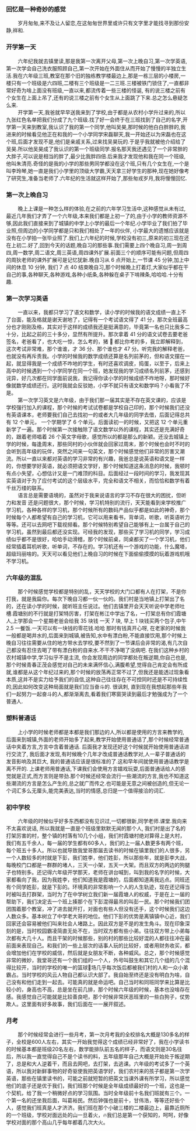 ### 回忆是一种奇妙的感觉

&emsp; &emsp;岁月匆匆,来不及让人留恋,在这匆匆世界里或许只有文字里才能找寻到那份安静,祥和.
<img :src="$withBase('./images/self-daily/教学楼.jpeg')">

### 开学第一天

&emsp; &emsp;六年纪我就去镇里读,那是我第一次离开父母,第一次上晚自习,第一次学英语,第一次学会自己洗衣服照顾自己,第一次开始在外面住从而开始了慢慢的半独立生活.我在六年级三班,教室在那个旧的独栋教学楼最边上,那是一栋三层的小楼房,一楼只有一个班级是六四班,二楼有三个班级是一二三班.三楼被铁门锁住了,一直都非常好奇为啥上面没有班级,一直以来,都流传着一些三楼的怪诞, 有的说三楼之前有个女生在上面上吊了,还有的说三楼之前有个女生从上面跳了下来.总之怎么悬疑怎么来.
<img :src="$withBase('./images/self-daily/大门.jpeg')">  
&emsp; &emsp;开学第一天,我爸就早早送我来到了学校,由于都是从农村小学升过来的,所以九张红色名单把我们分成了九个班级.找了好一会终于在三班找到了自己的名字,开学第一天来到教室,我认识了我的第一个同学,他叫吴昊,那时候的他白白胖胖的,我进来的时候看见他正在和我的一个小学同学宋磊聊天,我一开始还以为宋磊也在这个班,后面才发现不是,他们是亲戚关系,过来找吴昊玩的.于是乎我就被他介绍给了吴昊.所以他吴昊成了我认识的第一个班级同学.报名那天我还遇见了一个非常胖的大胖子,可以说是相当的胖了,最少比我胖四倍.后来我才发现他和我在同一个班级,他叫朱清亮.奇怪的是我的小学的那些男同学都没在这个班,只有几个女生在,一个是叫李玲琴,她一直是我们小学里的顶级大学霸,天天拿三好学生的那种,现在她好像考了研究生,准备当老师了.六年纪的生活就这样开始了,那些匆戎岁月,我将慢慢回忆.

### 第一次上晚自习

&emsp; &emsp;晚上上课是一种怎么样的体验,在之前的六年学习生活中,这种感觉从未有过,最近几年我们才弄了一个六年级,本来我们都是上初一了的,由于小学的教师资源不够,因此我们直接来到了城镇的中学上小学的最后一个年纪.小学毕业了我们拍了毕业照,但周边的小学同学都是只和我们相处了一年的伙伴, 小学最大的遗憾应该就是没有在小学拍一张毕业照了.我们上六年纪的时候,学校没有初三,原来的初三现在还在上初二.好了,回到今天的话题,晚自习的那些事.我们需要上四个晚自习,周一到周四,周一数学,周二语文,周三英语,周四课外扩展.前面三个的顺序可能有问题,但周四的周狄老师的课外扩展可是记忆犹新.晚自习从 6 点开始上,一节课 45 分钟,加上中间的休息 10 分钟, 我们 7 点 40 结束晚自习,那个时候晚上打着灯,大家似乎都在干自己的事,各种聊天,各种游戏,各种小纸条,各种躲在桌子下啃辣条,哈哈哈.十分有趣.

### 第一次学习英语

&emsp; &emsp;一直以来，我都只学习了语文和数学，读小学的时候我的语文成绩一直上不了台面，能及格就是谢天谢地了，记得有一个考试语文得了 41 分，那次全班最高分也才刚刚及格，其实对于这样的成绩我还是挺满意的，毕竟第一名也只比我多二十分，比起之前的三十多分，显然有所提升。那次拿着 41 分的语文试卷去要老爸签名，老爸看了，也大吃一惊，怎么考的，猪 🐷 都比你考的多，我立即解释到，这次考试非常难，那个谁谁，才 36 分、那个谁也才 47 分。听完我的解释老爸，也就没有再斥责我。小学的时候我的数学成绩还算是名列前茅的，但和语文摆在一起，就显得我是一个成绩不咋地的学生，有时还喜欢调皮，捣蛋，以至于，后来上高中的时候遇到一个小学同学在同一个班，她发现我的学习成绩名列前茅，还感到诧异，好几次都在同学面前说我，我记得你读小学的时候成绩不咋地呀，那时候好像就数学成绩还行。这时我就会反驳她，小学不就只有语文和数学吗？小看我了不是。  
&emsp; &emsp;第一次学习英文是六年级，由于我们那一届其实是不存在英文课的，应该是学校强行加入的课程，那个时候的考试试卷都是学校自己印的，那个时候我们还没有英语课本，老师要我们自己去找初一的或者大几年级的同学去借，后面记得总共有 12 个单元， 一个学期学了 6 个单元。后面读初一的时候，又把这 12 个单元重新学了一遍。那个时候第一次接触除了语文数学以外的课程，其实还是充满好奇的，跟着老师唱着 26 个英文字母歌，感觉所以的都是那么的新颖。还没去城镇上学的时候，每逢周末，那些同村的小伙伴就会回家过周末，那个时候也会时不时的会听到高年级的玩伴，突然之间来一句英文，那个时候感觉他们非常的厉害又潮流。所以一直以来都对英语的学习非常的有兴趣，我爸总是说英语和语文是一样的，你想要学好英语，就必须把语文学好，那个时候知道这条消息的时候，我顿时有点小失望，心想估计又是一门难顶的科目。后面经过一段时间的学习，我发现其实英语对于为了应付考试的这个层级水平，完全和语文不相关，而恰恰和数学有着千丝万缕的联系。  
&emsp; &emsp;语言总是需要语境的，虽然对于我来说语言的学习不存在很大的困扰，但听力和发音 还是问题很大，那个时候，学习机特别的流行，天天能看到来学校推广学习机，各种各样的学习机，那个时候所有的数码产品似乎都是如此的神奇，那个时候每个人都希望有自己的学习机，它可以用来看书，背单词，听歌，听英语听力等等。还可以去网吧下载视频看。那个时候特别希望自己能够有上一台属于自己的学习机，虽然到最后都还没实现。可经我的发现，那些买了学习机的同学，学习成绩似乎都不是很好，哈哈手动滑稽，那个时候前桌，同桌都买了一个学习机，他们经常插着耳机听歌，听单词，不存在的。学习机还有一个游戏的功能，什么魔塔，超级玛丽啥的。天天可以看见他们上晚自习的时候在下面偷偷摸摸的玩着游戏机哦不学习机。

### 六年级的混乱

&emsp; &emsp;那个时候感觉学校都是特别的乱，天天学校的大门口都有人在打架，不是你打我，就是我扁你。每次下晚自习都一伙一伙的。我们村是当地镇上打架出了名的，还在读小学的时候，就听班主任说过。他们去镇里开会天天听说中学老师吐槽.霞塘别的不行就是打架特厉害，打架在彬江中学出了名，一打架总有你们霞塘人,上学那会一个星期老爸会给我 35 块钱 一天 7 块, 早上 1 块钱买两个包子,中午 2.5 一餐饭.一天可以有一块钱的零花钱.哈哈 那时有钱真开心呀, 在老家的时候我一般都是喝井水的,后面来到城镇,被告知,水中有漂白粉,不能直接饮用,那个时候上晚自习往往需要从住的地方带水去学校,要不然到了一节课后会非常的渴,有几次自己都没有忍住去喝了带有漂白粉的自来水.不干不净喝了没病吧. 在我们这种乡村的农村城镇中学,学习似乎不是主流, 你会发现周边的同学都处在叛逆期,你自己也是,那个时候青春正茂会感觉对自己的未来满怀信心,满腹希望,觉得自己肯定会有所成就,谁都是从这个年纪过来的,那个时候的放荡再正常不过了,但我还是能透过现象看本质,这并不是实力给予我们的自信,这种自己往往存在不可控同时还是不可持续性的,因此如何改变这种局面就是我们应当奋斗的. 很讽刺, 直到现在我想起那些年我们一起努力一起奋斗的人,都渐渐离去,看着我们寒窗哭读到最后才勉强成为了一个普通人.

### 塑料普通话

&emsp; &emsp;上小学的时候老师都是本都是我们那边的人,所以都是使用的方言来教学的, 后面来到城镇,外面的老师开始多了起来,教学开始使用普通话了,那个时候经常普通话中夹着方言,方言中含着普通话. 后面我才发现还好这个时候就开始使用普通话进行交流了, 我后面才发现,有时候晚个几年才改成普通话教学对,人一辈子普通话的发音影响及其巨大, 我的普通话应该是很标准的了.这和早年间就使用普通话教学是离不开的. 上课老师用普通话,下课我们会使用方言嬉戏玩耍,后面普通话给人的感觉就是正式,而方言则是带劲.那个时候还经常会流行一些潮流的方言,我也不知道这些潮流的方言是怎么产生的,总之就广而传之.也可能是无意之间被创造的,但无论一个词汇多么无厘头,能完美表达,当时的情感,总归是一个值得接洽的词汇.

###  初中学校
&emsp; &emsp;六年级的时候似乎好多东西都没有见识过,一切都很新,同学老师.课堂.我向来不太喜欢说话, 所以我就是一直是个班级里默默无闻的那个人, 我们村是出了名的打架厉害的村，整个镇的村落有10几个小组，我们村霞塘村绝对算得上是大村，我们有五千余人，每一届的学生都有60多人，我们的上一届人数更多有两个班，每个班五十多人。所以也就导致我堂哥那届去读书的时候在镇里我们的人很多，另一个人数较多的村就是下彭，我们姓李，他们姓彭，所以那些年，就是彭李大战，每晚校门口都是一群群的堵人，三天一小架，五天一大架。而且双方的两边的狗腿子也特别多。还记得六年级开学那天，老师在讲台喊到，叫到我的名字的时候，大家都看向了我，因为我姓李，他们知道我是霞塘的，后面都知道离我远点。同班还有个同学姓彭，就是下彭的。环境真的非常影响一个人的人生轨迹，现在还记得当时被叫去打群架，当时为了在中学树立我们新一届霞塘人的权威，于是在上一届的帮助下，我们决定去一个班上揍那个在下彭混得最吊的叫彭一民。那个时候我们团团围着那个教室，冲了进去就开打，对面也有些人但没有还手，这个时候我们这边人数众多。基本树立了中学老大哥的地位。他们下彭的优势是离镇镇中心近，我们回家还会容易被他们叫来社会人堵路上。因此双方是不是的发生角斗。现在印象深刻的是，当时校园霸凌简直无处不在，当时双方都有些小弟。往往双方带上小弟每次都有大几十人。而且干架的时候那些，别的村的那些比较好混的人都往往冲在最前面来表现自己。和我们的一些上层次的话事人玩的比较好，或者用财务收买，都会增加他们在学校的威信，然后就是女朋友不断，各种威风。总之，那个时候感觉非常的微妙，我堂哥还有一个我们组的一个人，外号叫鼓生和其它几个组的几个混得比较开，当时的学校的唯一的篮球🏀场几乎每次饭后都被我们村的人和一众小弟霸占。当时学校的风云人物自己都认识大部了。我自始至终还是没有明白为啥，自己没有和他们走到一起去。可能真的就是命运吧。自己当时和同班同学来比算是比较小的，身高也不高，总是坐在前几排，那个时候六年级的时候，基本也没啥存在感。我感觉自己可能就是比较善良吧，那个时候非常厌恶班里的一些白狗子，仗势欺人。这里面有好多故事，我们后面在一一展开叙述。

###  月考
&emsp; &emsp;那个时候经常会进行一些月考，第一次月考我的全校排名大概是130多名的样子，全校是600人左右，其实一开始我觉得这个成绩已经非常好了，我在小学读书的时候基本都是班级20名左右，数学能排队前五名的样子，而语文则是30名往后，所以我一直觉得自己不是个读书的料，五年级那年自己大概是开始处于叛逆期了，总是和大人逆着干，而且去网吧，去打架，去逃课。六年级的考试多了一个英语，所以我对新鲜事物的好奇驱使我把英语学好，我们农村来的孩子都是第一次学英语，那些在镇里读书的，可能之前就短暂的把英文当课外课有所学习，所以感觉他们的底子还是优于我们，我们班那个时候是全年级成绩最好的一个班，这也是一个契机，给了我一个稍微好点的学习氛围。当时全年级前十名我们班就有三个。一个第一名的还坐我后面，叫葛裕民。然后钟强也是前十，甘伟浩，等等还好些个人，感觉我们班真是人才济济。我们班在那个小破三楼的二楼最边上，最靠近厕所的一个班级，学校对面远处的山一旦着火，🔥我们总是第一个获知的，呵呵，好像学校对面的那个高山几乎每年都着几次大火。

